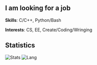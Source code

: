## I am looking for a job
**Skills**: C/C++, Python/Bash

**Interests**: CS, EE, Create/Coding/Wringing

## Statistics
![Stats](https://github-readme-stats.vercel.app/api?username=nothyh)
![Lang](https://github-readme-stats.vercel.app/api/top-langs/?username=nothyh&hide=ipynb,html&layout=compact)